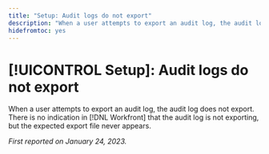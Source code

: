 ```yaml
---
title: "Setup: Audit logs do not export"
description: "When a user attempts to export an audit log, the audit log does not export. There is no indication in Workfront that the audit log is not exporting, but the expected export file never appears."
hidefromtoc: yes
---
```


# [!UICONTROL Setup]: Audit logs do not export

When a user attempts to export an audit log, the audit log does not export. There is no indication in [!DNL Workfront] that the audit log is not exporting, but the expected export file never appears.

_First reported on January 24, 2023._

